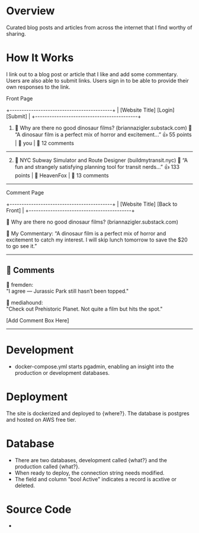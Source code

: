 

Overview
===========================================
Curated blog posts and articles from across the internet that I find worthy of sharing.


How It Works
===========================================
I link out to a blog post or article that I like and add some commentary. Users are also
able to submit links. Users sign in to be able to provide their own responses to the link.


Front Page

+-------------------------------------------+
| [Website Title]        [Login] [Submit]   |
+-------------------------------------------+

1. 🔗 Why are there no good dinosaur films?
      (briannazigler.substack.com)
    💬 “A dinosaur film is a perfect mix of horror and excitement...”
    👍 55 points | 👤 you | 💬 12 comments

-------------------------------------------

2. 🔗 NYC Subway Simulator and Route Designer
      (buildmytransit.nyc)
    💬 “A fun and strangely satisfying planning tool for transit nerds...”
    👍 133 points | 👤 HeavenFox | 💬 13 comments

-------------------------------------------


Comment Page

+-------------------------------------------+
| [Website Title]         [Back to Front]   |
+-------------------------------------------+

🔗 Why are there no good dinosaur films?
   (briannazigler.substack.com)

💬 My Commentary:
“A dinosaur film is a perfect mix of horror and excitement to catch
my interest. I will skip lunch tomorrow to save the $20 to go see it.”

------------------------------------------------
💬 Comments
------------------------------------------------

👤 fremden:  
"I agree — Jurassic Park still hasn’t been topped."

👤 mediahound:  
"Check out Prehistoric Planet. Not quite a film but hits the spot."

[Add Comment Box Here]

------------------------------------------------




Development
===========================================
* docker-compose.yml starts pgadmin, enabling an insight into the production or 
  development databases.


Deployment
=========================================== 
The site is dockerized and deployed to {where?}. The database is postgres and hosted
on AWS free tier. 


Database
===========================================
* There are two databases, development called {what?} and the production called {what?}.
* When ready to deploy, the connection string needs modified.
* The field and column "bool Active" indicates a record is acxtive or deleted.


Source Code
===========================================
* 